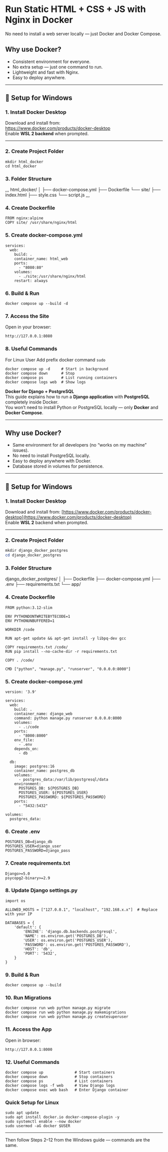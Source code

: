 # Run Static HTML + CSS + JS with Nginx in Docker

No need to install a web server locally — just Docker and Docker Compose.

## Why use Docker?
- Consistent environment for everyone.
- No extra setup — just one command to run.
- Lightweight and fast with Nginx.
- Easy to deploy anywhere.

---

## 📌 Setup for Windows

### 1. Install Docker Desktop
Download and install from:  
https://www.docker.com/products/docker-desktop  
Enable **WSL 2 backend** when prompted.

---

### 2. Create Project Folder
```
mkdir html_docker
cd html_docker
```
### 3. Folder Structure
,,,
html_docker/
│
├── docker-compose.yml
├── Dockerfile
└── site/
    ├── index.html
    ├── style.css
    └── script.js
,,,
### 4. Create Dockerfile
```
FROM nginx:alpine
COPY site/ /usr/share/nginx/html
```
### 5. Create docker-compose.yml

```
services:
  web:
    build: .
    container_name: html_web
    ports:
      - "8080:80"
    volumes:
      - ./site:/usr/share/nginx/html
    restart: always
```
### 6. Build & Run
```
docker compose up --build -d
```
### 7. Access the Site
Open in your browser:
```
http://127.0.0.1:8080
```

### 8. Useful Commands

For Linux User Add prefix docker command
```sudo```


```
docker compose up -d     # Start in background
docker compose down      # Stop
docker compose ps        # List running containers
docker compose logs web  # Show logs
```





**Docker for Django + PostgreSQL**  
This guide explains how to run a **Django application** with **PostgreSQL** completely inside Docker.  
You won’t need to install Python or PostgreSQL locally — only **Docker** and **Docker Compose**.

---

## **Why use Docker?**
- Same environment for all developers (no “works on my machine” issues).
- No need to install PostgreSQL locally.
- Easy to deploy anywhere with Docker.
- Database stored in volumes for persistence.

---

## 📌 **Setup for Windows**

### **1. Install Docker Desktop**
Download and install from: [https://www.docker.com/products/docker-desktop](https://www.docker.com/products/docker-desktop)  
Enable **WSL 2** backend when prompted.

---

### **2. Create Project Folder**
```powershell
mkdir django_docker_postgres
cd django_docker_postgres
```
### **3. Folder Structure**
django_docker_postgres/
│
├── Dockerfile
├── docker-compose.yml
├── .env
├── requirements.txt
└── app/                

### **4. Create Dockerfile**

```
FROM python:3.12-slim

ENV PYTHONDONTWRITEBYTECODE=1
ENV PYTHONUNBUFFERED=1

WORKDIR /code

RUN apt-get update && apt-get install -y libpq-dev gcc

COPY requirements.txt /code/
RUN pip install --no-cache-dir -r requirements.txt

COPY . /code/

CMD ["python", "manage.py", "runserver", "0.0.0.0:8000"]
```

### **5. Create docker-compose.yml**

```
version: '3.9'

services:
  web:
    build: .
    container_name: django_web
    command: python manage.py runserver 0.0.0.0:8000
    volumes:
      - .:/code
    ports:
      - "8000:8000"
    env_file:
      - .env
    depends_on:
      - db

  db:
    image: postgres:16
    container_name: postgres_db
    volumes:
      - postgres_data:/var/lib/postgresql/data
    environment:
      POSTGRES_DB: ${POSTGRES_DB}
      POSTGRES_USER: ${POSTGRES_USER}
      POSTGRES_PASSWORD: ${POSTGRES_PASSWORD}
    ports:
      - "5432:5432"

volumes:
  postgres_data:
```
### **6. Create .env**
```
POSTGRES_DB=django_db
POSTGRES_USER=django_user
POSTGRES_PASSWORD=django_pass
```

### **7. Create requirements.txt**
```
Django>=5.0
psycopg2-binary>=2.9

```
### **8. Update Django settings.py**
```
import os

ALLOWED_HOSTS = ["127.0.0.1", "localhost", "192.168.x.x"]  # Replace with your IP

DATABASES = {
    'default': {
        'ENGINE': 'django.db.backends.postgresql',
        'NAME': os.environ.get('POSTGRES_DB'),
        'USER': os.environ.get('POSTGRES_USER'),
        'PASSWORD': os.environ.get('POSTGRES_PASSWORD'),
        'HOST': 'db',
        'PORT': '5432',
    }
}
```
### **9. Build & Run**
```
docker compose up --build
```
### **10. Run Migrations**
```
docker compose run web python manage.py migrate
docker compose run web python manage.py makemigrations
docker compose run web python manage.py createsuperuser
```
### **11. Access the App**
Open in browser:
```
http://127.0.0.1:8000
```

### **12. Useful Commands**
```
docker compose up              # Start containers
docker compose down            # Stop containers
docker compose ps              # List containers
docker compose logs -f web     # View Django logs
docker compose exec web bash   # Enter Django container
```


### **Quick Setup for Linux**
```
sudo apt update
sudo apt install docker.io docker-compose-plugin -y
sudo systemctl enable --now docker
sudo usermod -aG docker $USER
```

---

Then follow Steps 2–12 from the Windows guide — commands are the same.











